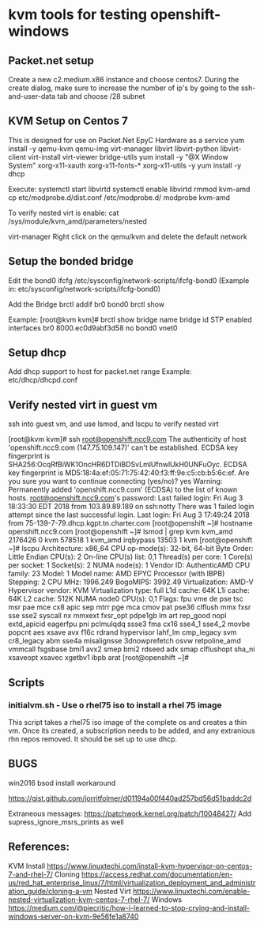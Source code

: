# kvm tools for testing openshift-windows
## Packet.net setup
Create a new c2.medium.x86 instance and choose centos7. During the create dialog, make sure to increase the number of ip's by going to the ssh-and-user-data tab
and choose /28 subnet

## KVM Setup on Centos 7
This is designed for use on Packet.Net EpyC Hardware as a service
  yum install -y qemu-kvm qemu-img virt-manager libvirt libvirt-python libvirt-client virt-install virt-viewer bridge-utils
  yum install -y  "@X Window System" xorg-x11-xauth xorg-x11-fonts-* xorg-x11-utils -y
  yum install -y dhcp

Execute:
systemctl start libvirtd
systemctl enable libvirtd
rmmod kvm-amd
cp etc/modprobe.d/dist.conf /etc/modprobe.d/
modprobe kvm-amd

To verify nested virt is enable:
cat /sys/module/kvm_amd/parameters/nested

virt-manager
Right click on the qemu/kvm and delete the default network

## Setup the bonded bridge
Edit the bond0 ifcfg
 /etc/sysconfig/network-scripts/ifcfg-bond0  (Example in:  etc/sysconfig/network-scripts/ifcfg-bond0)

Add the Bridge
brctl addif br0 bond0
brctl show

Example:
[root@kvm kvm]# brctl show
bridge name	bridge id		STP enabled	interfaces
br0		8000.ec0d9abf3d58	no		bond0
							vnet0

## Setup dhcp
Add dhcp support to host for packet.net range
Example: etc/dhcp/dhcpd.conf


## Verify nested virt in guest vm
ssh into guest vm, and use lsmod, and lscpu to verify nested virt

[root@kvm kvm]# ssh root@openshift.ncc9.com
The authenticity of host 'openshift.ncc9.com (147.75.109.147)' can't be established.
ECDSA key fingerprint is SHA256:OcqRfBiWK1OncHR6DTDiBDSvLmlUfnwlUkH0UNFuOyc.
ECDSA key fingerprint is MD5:18:4a:ef:05:71:75:42:40:f3:ff:9e:c5:cb:b5:6c:ef.
Are you sure you want to continue connecting (yes/no)? yes
Warning: Permanently added 'openshift.ncc9.com' (ECDSA) to the list of known hosts.
root@openshift.ncc9.com's password: 
Last failed login: Fri Aug  3 18:33:30 EDT 2018 from 103.89.89.189 on ssh:notty
There was 1 failed login attempt since the last successful login.
Last login: Fri Aug  3 17:49:24 2018 from 75-139-7-79.dhcp.kgpt.tn.charter.com
[root@openshift ~]# hostname
openshift.ncc9.com
[root@openshift ~]# lsmod | grep kvm
kvm_amd              2176426  0 
kvm                   578518  1 kvm_amd
irqbypass              13503  1 kvm
[root@openshift ~]# lscpu
Architecture:          x86_64
CPU op-mode(s):        32-bit, 64-bit
Byte Order:            Little Endian
CPU(s):                2
On-line CPU(s) list:   0,1
Thread(s) per core:    1
Core(s) per socket:    1
Socket(s):             2
NUMA node(s):          1
Vendor ID:             AuthenticAMD
CPU family:            23
Model:                 1
Model name:            AMD EPYC Processor (with IBPB)
Stepping:              2
CPU MHz:               1996.249
BogoMIPS:              3992.49
Virtualization:        AMD-V
Hypervisor vendor:     KVM
Virtualization type:   full
L1d cache:             64K
L1i cache:             64K
L2 cache:              512K
NUMA node0 CPU(s):     0,1
Flags:                 fpu vme de pse tsc msr pae mce cx8 apic sep mtrr pge mca cmov pat pse36 clflush mmx fxsr sse sse2 syscall nx mmxext fxsr_opt pdpe1gb lm art rep_good nopl extd_apicid eagerfpu pni pclmulqdq ssse3 fma cx16 sse4_1 sse4_2 movbe popcnt aes xsave avx f16c rdrand hypervisor lahf_lm cmp_legacy svm cr8_legacy abm sse4a misalignsse 3dnowprefetch osvw retpoline_amd vmmcall fsgsbase bmi1 avx2 smep bmi2 rdseed adx smap clflushopt sha_ni xsaveopt xsavec xgetbv1 ibpb arat
[root@openshift ~]# 


## Scripts

### initialvm.sh - Use o rhel75 iso to install a rhel 75 image
This script takes a rhel75 iso image of the complete os and creates a thin vm. Once its created, a subscription needs to be added, and any extranious rhn repos removed.
It should be set up to use dhcp.

## BUGS
win2016 bsod install workaround

https://gist.github.com/jorritfolmer/d01194a00f440ad257bd56d51baddc2d

Extraneous messages:
https://patchwork.kernel.org/patch/10048427/
Add supress_ignore_msrs_prints as well

## References:
KVM Install
https://www.linuxtechi.com/install-kvm-hypervisor-on-centos-7-and-rhel-7/
Cloning
https://access.redhat.com/documentation/en-us/red_hat_enterprise_linux/7/html/virtualization_deployment_and_administration_guide/cloning-a-vm
Nested Virt
https://www.linuxtechi.com/enable-nested-virtualization-kvm-centos-7-rhel-7/
Windows
https://medium.com/@piecritic/how-i-learned-to-stop-crying-and-install-windows-server-on-kvm-9e56fe1a8740


